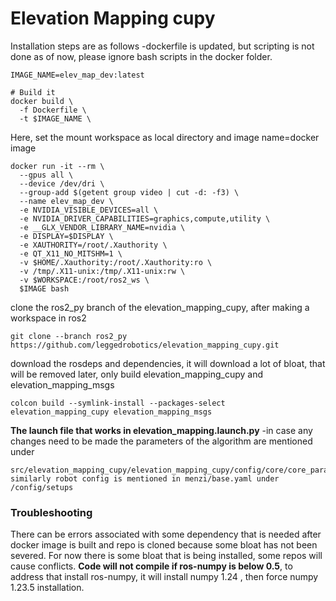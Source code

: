 # Elevation Mapping cupy
Installation steps are as follows 
-dockerfile is updated, but scripting is not done as of now, please ignore bash scripts in the docker folder. 
```
IMAGE_NAME=elev_map_dev:latest

# Build it
docker build \
  -f Dockerfile \
  -t $IMAGE_NAME \
```
Here, set the mount workspace as local directory and image name=docker image
```
docker run -it --rm \
  --gpus all \
  --device /dev/dri \
  --group-add $(getent group video | cut -d: -f3) \
  --name elev_map_dev \
  -e NVIDIA_VISIBLE_DEVICES=all \
  -e NVIDIA_DRIVER_CAPABILITIES=graphics,compute,utility \
  -e __GLX_VENDOR_LIBRARY_NAME=nvidia \
  -e DISPLAY=$DISPLAY \
  -e XAUTHORITY=/root/.Xauthority \
  -e QT_X11_NO_MITSHM=1 \
  -v $HOME/.Xauthority:/root/.Xauthority:ro \
  -v /tmp/.X11-unix:/tmp/.X11-unix:rw \
  -v $WORKSPACE:/root/ros2_ws \
  $IMAGE bash

```
clone the ros2_py branch of the elevation_mapping_cupy, after making a workspace in ros2 
```
git clone --branch ros2_py https://github.com/leggedrobotics/elevation_mapping_cupy.git
```
download the rosdeps and dependencies, it will download a lot of bloat, that will be removed later, only build elevation_mapping_cupy and elevation_mapping_msgs
```
colcon build --symlink-install --packages-select elevation_mapping_cupy elevation_mapping_msgs
```
**The launch file that works in elevation_mapping.launch.py** 
-in case any changes need to be made the parameters of the algorithm are mentioned under
```
src/elevation_mapping_cupy/elevation_mapping_cupy/config/core/core_param.yaml, 
similarly robot config is mentioned in menzi/base.yaml under /config/setups 
```

### Troubleshooting
There can be errors associated with some dependency that is needed after docker image is built and repo is cloned because some bloat has not been severed. For now there is some bloat that is being installed, some repos will cause conflicts. **Code will not compile if ros-numpy is below 0.5**, to address that install ros-numpy, it will install numpy 1.24 , then force numpy 1.23.5 installation.


